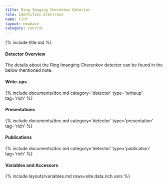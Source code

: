 ```yaml
---
title: Ring Imaging Cherenkov Detector
role: Identifies Electrons
name: rich
layout: newbase
category: central
---
```

{% include title.md %}

#### Detector Overview

The details about the Ring Imanging Cherenkov detector can be found in the below mentioned note.

#### Write-ups
{% include documents/doc.md category='detector' type='writeup' tag='rich' %}

#### Presentations
{% include documents/doc.md category='detector' type='presentation' tag='rich' %}

#### Publications
{% include documents/doc.md category='detector' type='publication' tag='rich' %}

#### Variables and Accessors
{% include layouts/variables.md rows=site.data.rich.vars %}
